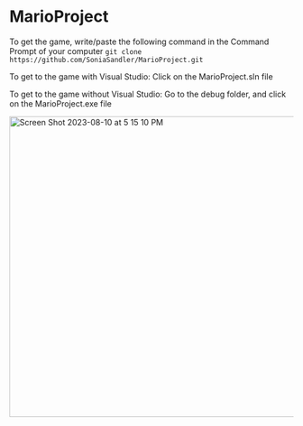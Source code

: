 # MarioProject
To get the game, write/paste the following command in the Command Prompt of your computer
`git clone https://github.com/SoniaSandler/MarioProject.git`

To get to the game with Visual Studio:
  Click on the MarioProject.sln file

To get to the game without Visual Studio:
  Go to the debug folder, and click on the MarioProject.exe file
  
<img width="533" alt="Screen Shot 2023-08-10 at 5 15 10 PM" src="https://github.com/SoniaSandler/MarioProject/assets/66797193/fc3ff31c-a75d-4691-bca4-420ae548de50">
